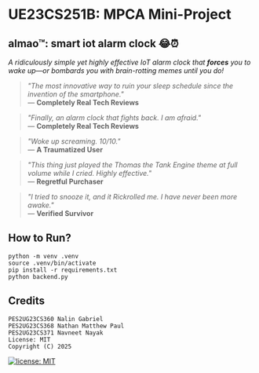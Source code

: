# **UE23CS251B: MPCA Mini-Project**  

## **almao™: smart iot alarm clock 😂⏰**  

*A ridiculously simple yet highly effective IoT alarm clock that **forces** you to wake up—or bombards you with brain-rotting memes until you do!*  

> *"The most innovative way to ruin your sleep schedule since the invention of the smartphone."*  
> — **Completely Real Tech Reviews**  

> *"Finally, an alarm clock that fights back. I am afraid."*  
> — **Completely Real Tech Reviews**  

> *"Woke up screaming. 10/10."*  
> — **A Traumatized User**  

> *"This thing just played the Thomas the Tank Engine theme at full volume while I cried. Highly effective."*  
> — **Regretful Purchaser**  

> *"I tried to snooze it, and it Rickrolled me. I have never been more awake."*  
> — **Verified Survivor**  


## How to Run?

```
python -m venv .venv
source .venv/bin/activate
pip install -r requirements.txt
python backend.py
```

## **Credits**  

```
PES2UG23CS360 Nalin Gabriel  
PES2UG23CS368 Nathan Matthew Paul  
PES2UG23CS371 Navneet Nayak  
License: MIT 
Copyright (C) 2025  
```

[![license: MIT](https://img.shields.io/badge/License-MIT-blue.svg)](https://opensource.org/licenses/MIT)  
